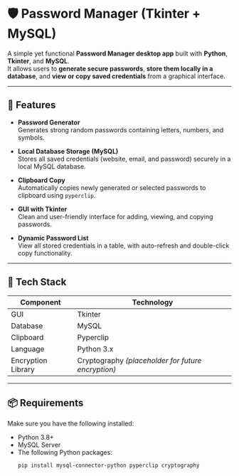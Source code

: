 # 🛡️ Password Manager (Tkinter + MySQL)

A simple yet functional **Password Manager desktop app** built with **Python**, **Tkinter**, and **MySQL**.  
It allows users to **generate secure passwords**, **store them locally in a database**, and **view or copy saved credentials** from a graphical interface.

---

## 🚀 Features

- **Password Generator**  
  Generates strong random passwords containing letters, numbers, and symbols.
  
- **Local Database Storage (MySQL)**  
  Stores all saved credentials (website, email, and password) securely in a local MySQL database.
  
- **Clipboard Copy**  
  Automatically copies newly generated or selected passwords to clipboard using `pyperclip`.

- **GUI with Tkinter**  
  Clean and user-friendly interface for adding, viewing, and copying passwords.

- **Dynamic Password List**  
  View all stored credentials in a table, with auto-refresh and double-click copy functionality.

---

## 🧰 Tech Stack

| Component | Technology |
|------------|-------------|
| GUI | Tkinter |
| Database | MySQL |
| Clipboard | Pyperclip |
| Language | Python 3.x |
| Encryption Library | Cryptography *(placeholder for future encryption)* |

---

## 📦 Requirements

Make sure you have the following installed:

- Python 3.8+
- MySQL Server
- The following Python packages:
  ```bash
  pip install mysql-connector-python pyperclip cryptography

